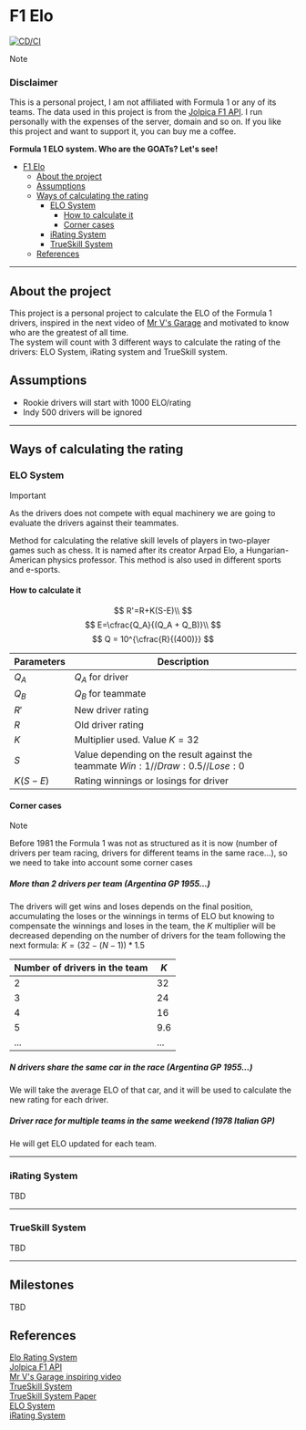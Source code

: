 # F1 Elo

[![CD/CI](https://github.com/Baaarbz/f1-elo/actions/workflows/main.yml/badge.svg)](https://github.com/Baaarbz/f1-elo/actions/workflows/main.yml)

> [!NOTE]
> ### Disclaimer
> This is a personal project, I am not affiliated with Formula 1 or any of its teams. The data used in this project is
> from the [Jolpica F1 API](https://github.com/jolpica/jolpica-f1). I run personally with the expenses of the server,
> domain and so on. If you like this project and want to support it, you can buy me a coffee.

**Formula 1 ELO system. Who are the GOATs? Let's see!**
<!-- TOC -->
* [F1 Elo](#f1-elo)
  * [About the project](#about-the-project)
  * [Assumptions](#assumptions)
  * [Ways of calculating the rating](#ways-of-calculating-the-rating)
    * [ELO System](#elo-system)
      * [How to calculate it](#how-to-calculate-it)
      * [Corner cases](#corner-cases)
    * [iRating System](#irating-system)
    * [TrueSkill System](#trueskill-system)
  * [References](#references)
<!-- TOC -->
_________________

## About the project

This project is a personal project to calculate the ELO of the Formula 1 drivers, inspired in the next video of [Mr V's Garage](https://www.youtube.com/live/U16a8tdrbII?t=1046s) and motivated to know who are the greatest of all time. 
<br/>The system will count with 3 different ways to calculate the rating of the drivers: ELO System, iRating system and TrueSkill system.

## Assumptions

- Rookie drivers will start with 1000 ELO/rating
- Indy 500 drivers will be ignored

_________________

## Ways of calculating the rating

### ELO System

> [!IMPORTANT]
> As the drivers does not compete with equal machinery we are going to evaluate the drivers against their teammates.

Method for calculating the relative skill levels of players in two-player games such as chess. It is named after its creator Arpad Elo, a Hungarian-American physics professor. This method is also used in different sports and e-sports.

#### How to calculate it

$$
R'=R+K(S-E)\\
$$
$$
E=\cfrac{Q_A}{(Q_A + Q_B)}\\
$$
$$
Q = 10^{\cfrac{R}{(400)}}
$$

| Parameters  | Description                                                                            |
|-------------|----------------------------------------------------------------------------------------|
| $Q_A$       | $Q_A$ for driver                                                                       |
| $Q_B$       | $Q_B$ for teammate                                                                     |
| $R'$        | New driver rating                                                                      |
| $R$         | Old driver rating                                                                      |
| $K$         | Multiplier used. Value $K=32$                                                          |
| $S$         | Value depending on the result against the teammate ${Win: 1 // Draw: 0.5 // Lose: 0}$  |
| $K(S-E)$    | Rating winnings or losings for driver                                                  |


#### Corner cases
> [!NOTE] 
> Before 1981 the Formula 1 was not as structured as it is now (number of drivers per team racing, drivers for different teams in the same race...), so we need to take into account some corner cases

##### More than 2 drivers per team (Argentina GP 1955...)

The drivers will get wins and loses depends on the final position, accumulating the loses or the winnings in terms of ELO but knowing to compensate the winnings and loses in the team, the $K$ multiplier will be decreased depending on the number of drivers for the team following the next formula: $K = (32 - (N - 1)) * 1.5$

| Number of drivers in the team | $K$ |
|-------------------------------|-----|
| 2                             | 32  |
| 3                             | 24  |
| 4                             | 16  |
| 5                             | 9.6 |
| ...                           | ... |


##### $N$ drivers share the same car in the race (Argentina GP 1955...)
We will take the average ELO of that car, and it will be used to calculate the new rating for each driver.


##### Driver race for multiple teams in the same weekend (1978 Italian GP)

He will get ELO updated for each team.

_________________

### iRating System

TBD
_________________


### TrueSkill System

TBD
_________________

## Milestones

TBD

## References

[Elo Rating System](https://stanislav-stankovic.medium.com/elo-rating-system-6196cc59941e) <br/>
[Jolpica F1 API](https://github.com/jolpica/jolpica-f1)<br/>
[Mr V's Garage inspiring video](https://www.youtube.com/live/U16a8tdrbII?t=1046s)<br/>
[TrueSkill System](https://www.microsoft.com/en-us/research/project/trueskill-ranking-system/)<br/>
[TrueSkill System Paper](https://www.microsoft.com/en-us/research/wp-content/uploads/2007/01/NIPS2006_0688.pdf)<br/>
[ELO System](https://en.wikipedia.org/wiki/Elo_rating_system)<br/>
[iRating System](https://www.iracing.com/license-progression/) <br/>